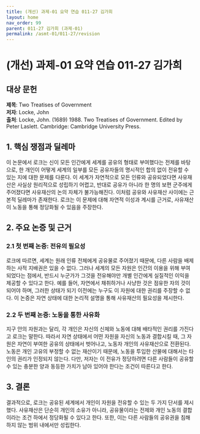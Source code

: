 ```yaml
---
title: (개선) 과제-01 요약 연습 011-27 김가희
layout: home
nav_order: 99
parent: 011-27 김가희 (과제-01)
permalink: /asmt-01/011-27/revision
---
```


# (개선) 과제-01 요약 연습 011-27 김가희 


## 대상 문헌
**제목**: Two Treatises of Government  
**저자**: Locke, John  
**출처**: Locke, John. (1689) 1988. Two Treatises of Government. Edited by Peter Laslett. Cambridge: Cambridge University Press.  

## 1. 핵심 쟁점과 딜레마  
이 논문에서 로크는 신이 모든 인간에게 세계를 공유의 형태로 부여했다는 전제를 바탕으로, 한 개인이 어떻게 세계의 일부를 모든 공유자들의 명시적인 합의 없이 전유할 수 있는 지에 대한 문제를 다룬다. 이 세계가 자연적으로 모든 인류와 공유되었다면 사유재산은 사실상 원리적으로 성립하기 어렵고, 반대로 공유가 아니라 한 명의 보편 군주에게 주어졌다면 사유재산의 논의 자체가 불가능해진다. 이처럼 공유와 사유재산 사이에는 근본적 딜레마가 존재한다. 로크는 이 문제에 대해 자연적 이성과 계시를 근거로, 사유재산이 노동을 통해 정당화될 수 있음을 주장한다.   

## 2. 주요 논증 및 근거  

### 2.1 첫 번째 논증: 전유의 필요성
로크에 따르면, 세계는 원래 인류 전체에게 공유물로 주어졌기 때문에, 다른 사람을 배제하는 사적 지배권은 있을 수 없다. 그러나 세계의 모든 자원은 인간의 이용을 위해 부여되었다는 점에서, 반드시 누군가가 그것을 전유해야만 개별 인간에게 실질적인 이익을 제공할 수 있다고 한다. 예를 들어, 자연에서 채취하거나 사냥한 것은 점유한 자의 것이 되어야 하며, 그러한 상태가 되기 이전에는 누구도 이 자원에 대한 권리를 주장할 수 없다. 이 논증은 자연 상태에 대한 논리적 설명을 통해 사유재산의 필요성을 제시한다. 

### 2.2 두 번째 논증: 노동을 통한 사유화  
지구 안의 자원과는 달리, 각 개인은 자신의 신체와 노동에 대해 배타적인 권리를 가진다고 로크는 말한다. 따라서 자연 상태에서 어떤 자원을 자신의 노동과 결합시킬 때, 그 자원은 자연이 부여한 공유의 상태에서 벗어나고, 노동자 개인의 사유재산으로 전환된다. 노동은 개인 고유의 부정할 수 없는 재산이기 때문에, 노동을 투입한 산물에 대해서는 타인의 권리가 인정되지 않는다. 다만, 저자는 이 전유가 정당하려면 다른 사람들이 공유할 수 있는 충분한 양과 동등한 가치가 남아 있어야 한다는 조건이 따른다고 한다.   

## 3. 결론  
결과적으로, 로크는 공유된 세계에서 개인이 자원을 전유할 수 있는 두 가지 단서를 제시했다. 사유재산은 단순히 개인의 소유가 아니라, 공유물이라는 전제와 개인 노동의 결합이라는 조건 하에서 정당화될 수 있다고 한다. 또한, 이는 다른 사람들의 공유권을 침해하지 않는 범위 내에서만 성립한다.  
